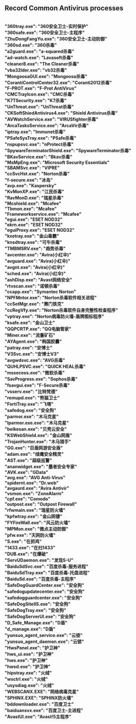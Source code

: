 <!DOCTYPE html>
<html lang="en">

  
<body>
<h2><b>Record Common Antivirus processes<b></h2><br>
"360tray.exe": "360安全卫士-实时保护"<br>
"360safe.exe": "360安全卫士-主程序"<br>
"ZhuDongFangYu.exe": "360安全卫士-主动防御"<br>
"360sd.exe": "360杀毒"<br>
"a2guard.exe": "a-squared杀毒"<br>
"ad-watch.exe": "Lavasoft杀毒"<br>
"cleaner8.exe": "The Cleaner杀毒"<br>
"vba32lder.exe": "vb32杀毒"<br>
"MongoosaGUI.exe": "Mongoosa杀毒"<br>
"CorantiControlCenter32.exe": "Coranti2012杀毒"<br>
"F-PROT.exe": "F-Prot AntiVirus"<br>
"CMCTrayIcon.exe": "CMC杀毒"<br>
"K7TSecurity.exe": "K7杀毒"<br>
"UnThreat.exe": "UnThreat杀毒"<br>
"CKSoftShiedAntivirus4.exe": "Shield Antivirus杀毒"<br>
"AVWatchService.exe": "VIRUSfighter杀毒"<br>
"ArcaTasksService.exe": "ArcaVir杀毒"<br>
"iptray.exe": "Immunet杀毒"<br>
"PSafeSysTray.exe": "PSafe杀毒"<br>
"nspupsvc.exe": "nProtect杀毒"<br>
"SpywareTerminatorShield.exe": "SpywareTerminator杀毒"<br>
"BKavService.exe": "Bkav杀毒"<br>
"MsMpEng.exe": "Microsoft Security Essentials"<br>
"SBAMSvc.exe": "VIPRE"<br>
"ccSvcHst.exe": "Norton杀毒"<br>
"f-secure.exe": "冰岛"<br>
"avp.exe": "Kaspersky"<br>
"KvMonXP.exe": "江民杀毒"<br>
"RavMonD.exe": "瑞星杀毒"<br>
"Mcshield.exe": "Mcafee"<br>
"Tbmon.exe": "Mcafee"<br>
"Frameworkservice.exe": "Mcafee"<br>
"egui.exe": "ESET NOD32"<br>
"ekrn.exe": "ESET NOD32"<br>
"eguiProxy.exe": "ESET NOD32"<br>
"kxetray.exe": "金山毒霸"<br>
"knsdtray.exe": "可牛杀毒"<br>
"TMBMSRV.exe": "趋势杀毒"<br>
"avcenter.exe": "Avira(小红伞)"<br>
"avguard.exe": "Avira(小红伞)"<br>
"avgnt.exe": "Avira(小红伞)"<br>
"sched.exe": "Avira(小红伞)"<br>
"ashDisp.exe": "Avast网络安全"<br>
"rtvscan.exe": "诺顿杀毒"<br>
"ccapp.exe": "Symantec Norton"<br>
"NPFMntor.exe": "Norton杀毒软件相关进程"<br>
"ccSetMgr.exe": "赛门铁克"<br>
"ccRegVfy.exe": "Norton杀毒软件自身完整性检查程序"<br>
"vptray.exe": "Norton病毒防火墙-盾牌图标程序"<br>
"ksafe.exe": "金山卫士"<br>
"QQPCRTP.exe": "QQ电脑管家"<br>
"Miner.exe": "流量矿石"<br>
"AYAgent.exe": "韩国胶囊"<br>
"patray.exe": "安博士"<br>
"V3Svc.exe": "安博士V3"<br>
"avgwdsvc.exe": "AVG杀毒"<br>
"QUHLPSVC.exe": "QUICK HEAL杀毒"<br>
"mssecess.exe": "微软杀毒"<br>
"SavProgress.exe": "Sophos杀毒"<br>
"fsavgui.exe": "F-Secure杀毒"<br>
"vsserv.exe": "比特梵德"<br>
"remupd.exe": "熊猫卫士"<br>
"FortiTray.exe": "飞塔"<br>
"safedog.exe": "安全狗"<br>
"parmor.exe": "木马克星"<br>
"Iparmor.exe.exe": "木马克星"<br>
"beikesan.exe": "贝壳云安全"<br>
"KSWebShield.exe": "金山网盾"<br>
"TrojanHunter.exe": "木马猎手"<br>
"GG.exe": "巨盾网游安全盾"<br>
"adam.exe": "绿鹰安全精灵"<br>
"AST.exe": "超级巡警"<br>
"ananwidget.exe": "墨者安全专家"<br>
"AVK.exe": "GData"<br>
"avg.exe": "AVG Anti-Virus"<br>
"spidernt.exe": "Dr.web"<br>
"avgaurd.exe": "Avira Antivir"<br>
"vsmon.exe": "ZoneAlarm"<br>
"cpf.exe": "Comodo"<br>
"outpost.exe": "Outpost Firewall"<br>
"rfwmain.exe": "瑞星防火墙"<br>
"kpfwtray.exe": "金山网镖"<br>
"FYFireWall.exe": "风云防火墙"<br>
"MPMon.exe": "微点主动防御"<br>
"pfw.exe": "天网防火墙"<br>
"S.exe": "在抓鸡"<br>
"1433.exe": "在扫1433"<br>
"DUB.exe": "在爆破"<br>
"ServUDaemon.exe": "发现S-U"<br>
"BaiduSdSvc.exe": "百度杀毒-服务进程"<br>
"BaiduSdTray.exe": "百度杀毒-托盘进程"<br>
"BaiduSd.exe": "百度杀毒-主程序"<br>
"SafeDogGuardCenter.exe": "安全狗"<br>
"safedogupdatecenter.exe": "安全狗"<br>
"safedogguardcenter.exe": "安全狗"<br>
"SafeDogSiteIIS.exe": "安全狗"<br>
"SafeDogTray.exe": "安全狗"<br>
"SafeDogServerUI.exe": "安全狗"<br>
"D_Safe_Manage.exe": "D盾"<br>
"d_manage.exe": "D盾"<br>
"yunsuo_agent_service.exe": "云锁"<br>
"yunsuo_agent_daemon.exe": "云锁"<br>
"HwsPanel.exe": "护卫神"<br>
"hws_ui.exe": "护卫神"<br>
"hws.exe": "护卫神"<br>
"hwsd.exe": "护卫神"<br>
"hipstray.exe": "火绒"<br>
"wsctrl.exe": "火绒"<br>
"usysdiag.exe": "火绒"<br>
"WEBSCANX.EXE": "网络病毒克星"<br>
"SPHINX.EXE": "SPHINX防火墙"<br>
"bddownloader.exe": "百度卫士"<br>
"baiduansvx.exe": "百度卫士-主进程"<br>
"AvastUI.exe": "Avast!5主程序"
</body>
</html>